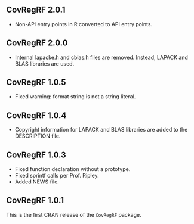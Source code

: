 ## CovRegRF 2.0.1
* Non-API entry points in R converted to API entry points.

## CovRegRF 2.0.0
* Internal lapacke.h and cblas.h files are removed. Instead, LAPACK and BLAS libraries are used.

## CovRegRF 1.0.5
* Fixed warning: format string is not a string literal.

## CovRegRF 1.0.4
* Copyright information for LAPACK and BLAS libraries are added to the DESCRIPTION file.

## CovRegRF 1.0.3
* Fixed function declaration without a prototype.
* Fixed sprintf calls per Prof. Ripley.
* Added NEWS file.

## CovRegRF 1.0.1
This is the first CRAN release of the `CovRegRF` package.
